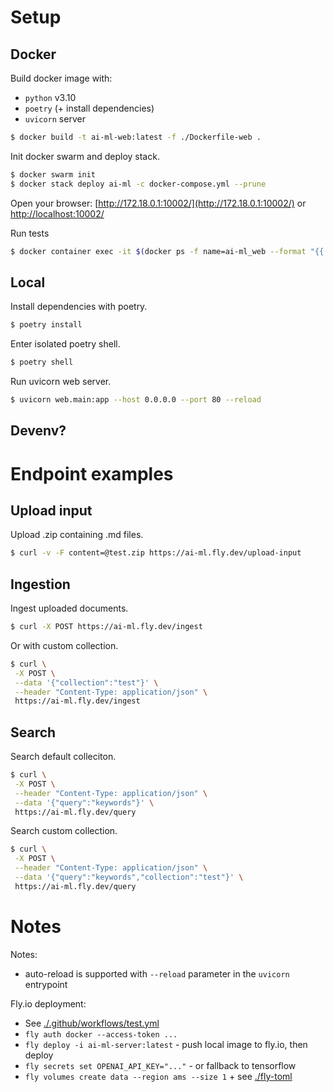 # Setup
## Docker

Build docker image with:
 - `python` v3.10
 - `poetry` (+ install dependencies)
 - `uvicorn` server

```bash
$ docker build -t ai-ml-web:latest -f ./Dockerfile-web .
```

Init docker swarm and deploy stack.

```bash
$ docker swarm init
$ docker stack deploy ai-ml -c docker-compose.yml --prune
```

Open your browser: [http://172.18.0.1:10002/](http://172.18.0.1:10002/) or [http://localhost:10002/](http://localhost:10002/) 

Run tests
```bash
$ docker container exec -it $(docker ps -f name=ai-ml_web --format "{{.ID}}") pytest
```

## Local

Install dependencies with poetry.

```bash
$ poetry install
```

Enter isolated poetry shell.

```bash
$ poetry shell
```

Run uvicorn web server.

```bash
$ uvicorn web.main:app --host 0.0.0.0 --port 80 --reload
```

## Devenv?

# Endpoint examples

## Upload input

Upload .zip containing .md files.

```bash
$ curl -v -F content=@test.zip https://ai-ml.fly.dev/upload-input
```

## Ingestion

Ingest uploaded documents.

```bash
$ curl -X POST https://ai-ml.fly.dev/ingest
```

Or with custom collection.

```bash
$ curl \
 -X POST \
 --data '{"collection":"test"}' \
 --header "Content-Type: application/json" \
 https://ai-ml.fly.dev/ingest
```

## Search

Search default colleciton.

```bash
$ curl \
 -X POST \
 --header "Content-Type: application/json" \
 --data '{"query":"keywords"}' \
 https://ai-ml.fly.dev/query
```

Search custom collection.

```bash
$ curl \
 -X POST \
 --header "Content-Type: application/json" \
 --data '{"query":"keywords","collection":"test"}' \
 https://ai-ml.fly.dev/query
```

# Notes

Notes:
 - auto-reload is supported with `--reload` parameter in the `uvicorn` entrypoint

Fly.io deployment:
 - See [./.github/workflows/test.yml](./.github/workflows/test.yml)
 - `fly auth docker --access-token ...`
 - `fly deploy -i ai-ml-server:latest` - push local image to fly.io, then deploy
 - `fly secrets set OPENAI_API_KEY="..."` - or fallback to tensorflow
 - `fly volumes create data --region ams --size 1` + see [./fly-toml](./fly-toml)